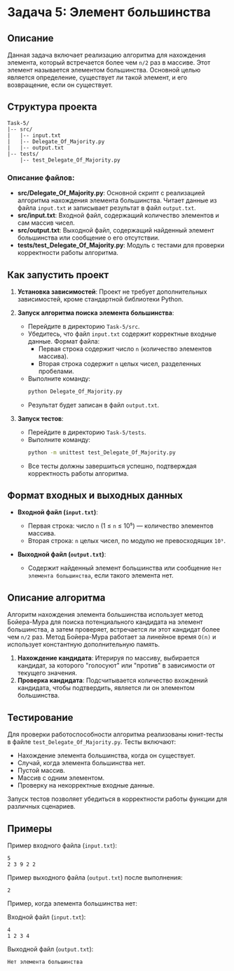 # Задача 5: Элемент большинства

## Описание

Данная задача включает реализацию алгоритма для нахождения элемента, который встречается более чем `n/2` раз в массиве. Этот элемент называется элементом большинства. Основной целью является определение, существует ли такой элемент, и его возвращение, если он существует.

## Структура проекта

```
Task-5/
|-- src/
|   |-- input.txt
|   |-- Delegate_Of_Majority.py
|   |-- output.txt
|-- tests/
    |-- test_Delegate_Of_Majority.py
```

### Описание файлов:

- **src/Delegate\_Of\_Majority.py**: Основной скрипт с реализацией алгоритма нахождения элемента большинства. Читает данные из файла `input.txt` и записывает результат в файл `output.txt`.
- **src/input.txt**: Входной файл, содержащий количество элементов и сам массив чисел.
- **src/output.txt**: Выходной файл, содержащий найденный элемент большинства или сообщение о его отсутствии.
- **tests/test\_Delegate\_Of\_Majority.py**: Модуль с тестами для проверки корректности работы алгоритма.

## Как запустить проект

1. **Установка зависимостей**: Проект не требует дополнительных зависимостей, кроме стандартной библиотеки Python.

2. **Запуск алгоритма поиска элемента большинства**:

   - Перейдите в директорию `Task-5/src`.
   - Убедитесь, что файл `input.txt` содержит корректные входные данные. Формат файла:
     - Первая строка содержит число `n` (количество элементов массива).
     - Вторая строка содержит `n` целых чисел, разделенных пробелами.
   - Выполните команду:
     ```sh
     python Delegate_Of_Majority.py
     ```
   - Результат будет записан в файл `output.txt`.

3. **Запуск тестов**:

   - Перейдите в директорию `Task-5/tests`.
   - Выполните команду:
     ```sh
     python -m unittest test_Delegate_Of_Majority.py
     ```
   - Все тесты должны завершиться успешно, подтверждая корректность работы алгоритма.

## Формат входных и выходных данных

- **Входной файл (********`input.txt`********)**:

  - Первая строка: число `n` (1 ≤ `n` ≤ 10⁵) — количество элементов массива.
  - Вторая строка: `n` целых чисел, по модулю не превосходящих `10⁹`.

- **Выходной файл (********`output.txt`********)**:

  - Содержит найденный элемент большинства или сообщение `Нет элемента большинства`, если такого элемента нет.

## Описание алгоритма

Алгоритм нахождения элемента большинства использует метод Бойера-Мура для поиска потенциального кандидата на элемент большинства, а затем проверяет, встречается ли этот кандидат более чем `n/2` раз. Метод Бойера-Мура работает за линейное время `O(n)` и использует константную дополнительную память.

1. **Нахождение кандидата**: Итерируя по массиву, выбирается кандидат, за которого "голосуют" или "против" в зависимости от текущего значения.
2. **Проверка кандидата**: Подсчитывается количество вхождений кандидата, чтобы подтвердить, является ли он элементом большинства.

## Тестирование

Для проверки работоспособности алгоритма реализованы юнит-тесты в файле `test_Delegate_Of_Majority.py`. Тесты включают:

- Нахождение элемента большинства, когда он существует.
- Случай, когда элемента большинства нет.
- Пустой массив.
- Массив с одним элементом.
- Проверку на некорректные входные данные.

Запуск тестов позволяет убедиться в корректности работы функции для различных сценариев.

## Примеры

Пример входного файла (`input.txt`):

```
5
2 3 9 2 2
```

Пример выходного файла (`output.txt`) после выполнения:

```
2
```

Пример, когда элемента большинства нет:

Входной файл (`input.txt`):

```
4
1 2 3 4
```

Выходной файл (`output.txt`):

```
Нет элемента большинства
```
